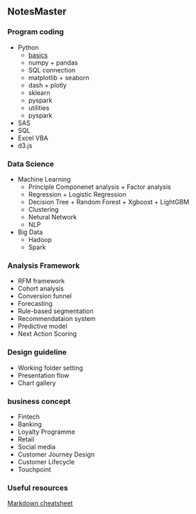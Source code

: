 ## NotesMaster
### Program coding
 - Python
   - [basics](https://github.com/danstudiohk/NotesMaster/wiki/Python-Basics)
   - numpy + pandas
   - SQL connection
   - matplotlib + seaborn
   - dash + plotly
   - sklearn
   - pyspark
   - utilities
   - pyspark
 - SAS
 - SQL
 - Excel VBA
 - d3.js

### Data Science
 - Machine Learning
   - Principle Componenet analysis + Factor analysis
   - Regression + Logistic Regression
   - Decision Tree + Random Forest + Xgboost + LightGBM
   - Clustering 
   - Netural Network
   - NLP
 - Big Data
   - Hadoop
   - Spark
 
### Analysis Framework
 - RFM framework
 - Cohort analysis
 - Conversion funnel
 - Forecasting
 - Rule-based segmentation
 - Recommendataion system
 - Predictive model
 - Next Action Scoring

### Design guideline
 - Working folder setting
 - Presentation flow
 - Chart gallery

### business concept
 - Fintech
 - Banking
 - Loyalty Programme 
 - Retail
 - Social media
 - Customer Journey Design
 - Customer Lifecycle
 - Touchpoint
 
 ### Useful resources
 [Markdown cheatsheet](https://github.com/adam-p/markdown-here/wiki/Markdown-Here-Cheatsheet)
